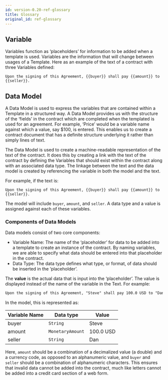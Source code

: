 ```yaml
---
id: version-0.20-ref-glossary
title: Glossary
original_id: ref-glossary
---
```


## Variable

Variables function as ‘placeholders’ for information to be added when a template is used. Variables are the information that will change between usages of a Template. Here as an example of the text of a contract with three Variables defined:

```
Upon the signing of this Agreement, {{buyer}} shall pay {{amount}} to {{seller}}.
```

## Data Model

A Data Model is used to express the variables that are contained within a Template in a structured way. A Data Model provides us with the structure of the ‘fields’ in the contract which are completed when the templated is used for an agreement. For example, ‘Price’ would be a variable name against which a value, say $100, is entered. This enables us to create a contract document that has a definite structure underlying it rather than simply lines of text.

The Data Model is used to create a machine-readable representation of the text of the contract. It does this by creating a link with the text of the contract by defining the Variables that should exist within the contract along with an associated data type. The linkage between the text and the data model is created by referencing the variable in both the model and the text.


For example, if the text is:
```
Upon the signing of this Agreement, {{buyer}} shall pay {{amount}} to {{seller}}.
```

The model will include `buyer`, `amount`, and `seller`. A data type and a value is assigned against each of these variables.

### Components of Data Models

Data models consist of two core components:

- Variable Name: The name of the ‘placeholder’ for data to be added into a template to create an instance of the contract. By naming variables, we are able to specify what data should be entered into that placeholder in the contract.
- Data Type: The data type defines what type, or format, of data should be inserted in the ‘placeholder’.


The **value** is the actual data that is input into the ‘placeholder’. The value is displayed instead of the name of the variable in the Text. For example:

```md
Upon the signing of this Agreement, "Steve" shall pay 100.0 USD to "Dan".
```

In the model, this is represented as:

  | Variable Name | Data type | Value |
  |---------------|-----------|-------|
  | buyer  | `String` | Steve |
  | amount | `MonetaryAmount` | 100.0 USD |
  | seller | `String` | Dan |

 Here, `amount` should be a combination of a decimalized value (a double) and a currency code, as opposed to an alphanumeric value, and `buyer` and `seller` should be a combination of alphanumeric characters. This ensures that invalid data cannot be added into the contract, much like letters cannot be added into a credit card section of a web form.
